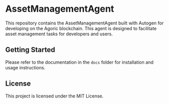 
# AssetManagementAgent
This repository contains the AssetManagementAgent built with Autogen for developing on the Agoric blockchain. This agent is designed to facilitate asset management tasks for developers and users.

## Getting Started
Please refer to the documentation in the `docs` folder for installation and usage instructions.

## License
This project is licensed under the MIT License.
